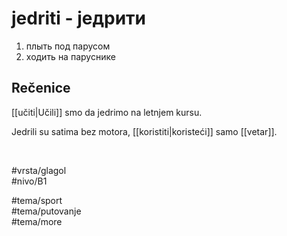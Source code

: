 # jedriti - једрити

1. плыть под парусом  
2. ходить на паруснике

## Rečenice

[[učiti|Učili]] smo da jedrimo na letnjem kursu.

Jedrili su satima bez motora, [[koristiti|koristeći]] samo [[vetar]].

<br>

#vrsta/glagol  
#nivo/B1  

#tema/sport  
#tema/putovanje  
#tema/more  

